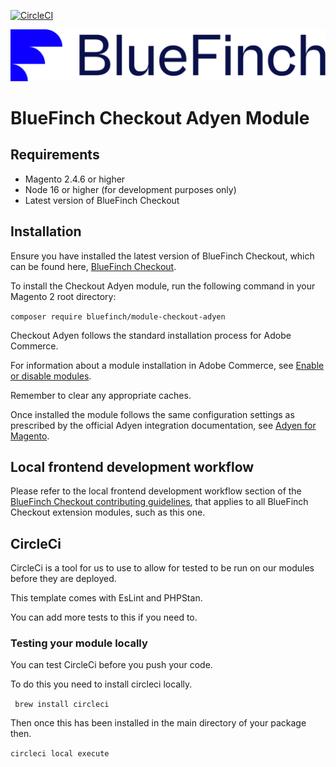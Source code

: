 [![CircleCI](https://dl.circleci.com/status-badge/img/gh/BlueFinchCommerce/module-checkout-adyen/tree/main.svg?style=svg)](https://dl.circleci.com/status-badge/redirect/gh/BlueFinchCommerce/module-checkout-adyen/tree/main)

![Checkout Powered by BlueFinch](./assets/logo.svg)

# BlueFinch Checkout Adyen Module

## Requirements

- Magento 2.4.6 or higher
- Node 16 or higher (for development purposes only)
- Latest version of BlueFinch Checkout

## Installation

Ensure you have installed the latest version of BlueFinch Checkout, which can be found here, [BlueFinch Checkout](https://github.com/bluefinchcommerce/module-checkout).

To install the Checkout Adyen module, run the following command in your Magento 2 root directory:

``` composer require bluefinch/module-checkout-adyen ```

Checkout Adyen follows the standard installation process for Adobe Commerce.

For information about a module installation in Adobe Commerce, see [Enable or disable modules](https://experienceleague.adobe.com/en/docs/commerce-operations/installation-guide/tutorials/manage-modules).

Remember to clear any appropriate caches.

Once installed the module follows the same configuration settings as prescribed by the official Adyen integration documentation, see [Adyen for Magento](https://docs.adyen.com/plugins/adobe-commerce/).


## Local frontend development workflow

Please refer to the local frontend development workflow section of the [BlueFinch Checkout contributing guidelines](https://github.com/BlueFinchCommerce/module-checkout/blob/main/.github/CONTRIBUTING.md), that applies to all BlueFinch Checkout extension modules, such as this one.

## CircleCi

CircleCi is a tool for us to use to allow for tested to be run on our modules before they are deployed.

This template comes with EsLint and PHPStan.

You can add more tests to this if you need to.


### Testing your module locally

You can test CircleCi before you push your code.

To do this you need to install circleci locally.

``` brew install circleci```

Then once this has been installed in the main directory of your package then.

```circleci local execute```
